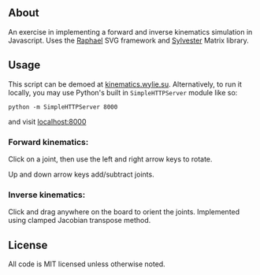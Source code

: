 About
-----

An exercise in implementing a forward and inverse kinematics simulation in Javascript. Uses the [Raphael](http://raphaeljs.com/) SVG framework and [Sylvester](http://sylvester.jcoglan.com/) Matrix library.

Usage
-----

This script can be demoed at [kinematics.wylie.su](http://kinematics.wylie.su). Alternatively, to run it locally, you may use Python's built in `SimpleHTTPServer` module like so:

`python -m SimpleHTTPServer 8000`

and visit [localhost:8000](http://localhost:8000)

### Forward kinematics:

Click on a joint, then use the left and right arrow keys to rotate.

Up and down arrow keys add/subtract joints.

### Inverse kinematics:

Click and drag anywhere on the board to orient the joints. Implemented using clamped Jacobian transpose method.

License
-------

All code is MIT licensed unless otherwise noted.
